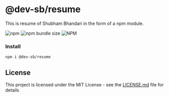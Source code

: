 # @dev-sb/resume

This is resume of Shubham Bhandari in the form of a npm module.

![npm](https://img.shields.io/npm/v/@dev-sb/resume.svg)
![npm bundle size](https://img.shields.io/bundlephobia/min/@dev-sb/resume.svg)
![NPM](https://img.shields.io/npm/l/@dev-sb/resume.svg)

### Install

```
npm i @dev-sb/resume
```

## License

This project is licensed under the MIT License - see the [LICENSE.md](LICENSE.md) file for details
